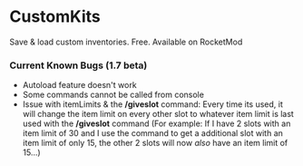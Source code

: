# CustomKits
Save &amp; load custom inventories. Free. Available on RocketMod

### Current Known Bugs (1.7 beta)
<ul>
<li>Autoload feature doesn't work</li>
<li>Some commands cannot be called from console</li>
<li>Issue with itemLimits & the <b>/giveslot</b> command: Every time its used, it will change the item limit on every other slot to whatever item limit is last used with the <b>/giveslot</b> command (For example: If I have 2 slots with an item limit of 30 and I use the command to get a additional slot with an item limit of only 15, the other 2 slots will now <i>also</i> have an item limit of 15...) </li>
</ul>
